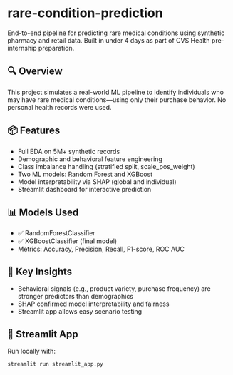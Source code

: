 # rare-condition-prediction

End-to-end pipeline for predicting rare medical conditions using synthetic pharmacy and retail data. Built in under 4 days as part of CVS Health pre-internship preparation.

## 🔍 Overview

This project simulates a real-world ML pipeline to identify individuals who may have rare medical conditions—using only their purchase behavior. No personal health records were used.

## 📦 Features

- Full EDA on 5M+ synthetic records
- Demographic and behavioral feature engineering
- Class imbalance handling (stratified split, scale_pos_weight)
- Two ML models: Random Forest and XGBoost
- Model interpretability via SHAP (global and individual)
- Streamlit dashboard for interactive prediction

## 📊 Models Used

- ✅ RandomForestClassifier  
- ✅ XGBoostClassifier (final model)  
- Metrics: Accuracy, Precision, Recall, F1-score, ROC AUC

## 🧠 Key Insights

- Behavioral signals (e.g., product variety, purchase frequency) are stronger predictors than demographics
- SHAP confirmed model interpretability and fairness
- Streamlit app allows easy scenario testing

## 🚀 Streamlit App

Run locally with:

```bash
streamlit run streamlit_app.py
